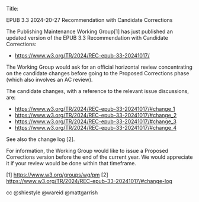 
Title:  

EPUB 3.3 2024-20-27 Recommendation with Candidate Corrections

The Publishing Maintenance Working Group[1] has just published an updated version of the EPUB 3.3
Recommendation with Candidate Corrections:

- https://www.w3.org/TR/2024/REC-epub-33-20241017/

The Working Group would ask for an official horizontal review concentrating on the candidate 
changes before going to the Proposed Corrections phase (which also involves an AC review).

The candidate changes, with a reference to the relevant issue discussions, are:

- https://www.w3.org/TR/2024/REC-epub-33-20241017/#change_1
- https://www.w3.org/TR/2024/REC-epub-33-20241017/#change_2
- https://www.w3.org/TR/2024/REC-epub-33-20241017/#change_3
- https://www.w3.org/TR/2024/REC-epub-33-20241017/#change_4


See also the change log [2].

For information, the Working Group would like to issue a Proposed Corrections version 
before the end of the current year. We would appreciate it if your review would be done within
that timeframe.

[1] https://www.w3.org/groups/wg/pm
[2] https://www.w3.org/TR/2024/REC-epub-33-20241017/#change-log



cc @shiestyle @wareid @mattgarrish
